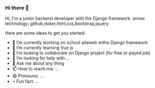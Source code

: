 ### Hi there 👋
Hi, I'm a junior backend developer with the Django framework.
annex technology: github,doker,html,css,bootstrap,jquery

 
<!--**popzelda/popzelda** is a ✨ _special_ ✨ repository because its `README.md` (this file) appears on your GitHub profile.-->

Here are some ideas to get you started:

- 🔭 I’m currently working on school siteweb withe Django framework
- 🌱 I’m currently learning Vue js
- 👯 I’m looking to collaborate on Django project (for free or payed job)
- 🤔 I’m looking for help with ...
- 💬 Ask me about any thing
- 📫 How to reach me: ...
- 😄 Pronouns: ...
- ⚡ Fun fact: ...
 
